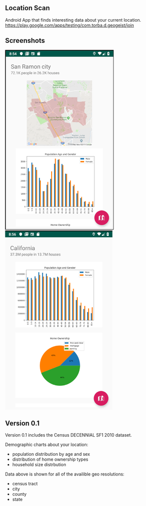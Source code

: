 ## Location Scan
Android App that finds interesting data about your current location.  
https://play.google.com/apps/testing/com.torba.d.geogeist/join


## Screenshots

<img src="/marketing/san_ramon.png" alt="" /> <img src="/marketing/california.png" alt="" />

## Version 0.1
Version 0.1 includes the Census DECENNIAL SF1 2010 dataset.  

Demographic charts about your location: 
- population distribution by age and sex
- distribution of home ownership types
- household size distrbution

Data above is shown for all of the availible geo resolutions:
- census tract 
- city
- county
- state

